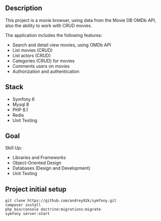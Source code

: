 ## Description
This project is a movie browser, using data from the Movie DB OMDb API, also the ability to work with CRUD movies.

The application includes the following features: 
- Search and detail view movies, using OMDb API
- List movies (CRUD) 
- List actors (CRUD) 
- Categories (CRUD) for movies 
- Comments users on movies 
- Authorization and authentication

## Stack
- Symfony 6 
- Mysql 8 
- PHP 8.1 
- Redis
- Unit Testing

## Goal
Skill Up:
- Libraries and Frameworks
- Object-Oriented Design
- Databases (Design and Development)
- Unit Testing

## Project initial setup
```
git clone https://github.com/andrey92k/symfony.git
composer install
php bin/console doctrine:migrations:migrate
symfony server:start
```
